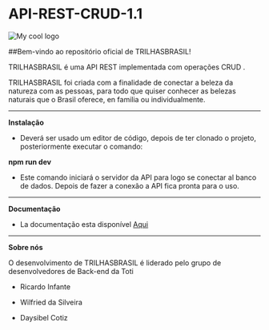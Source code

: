 # API-REST-CRUD-1.1

<img src="C:\Users\daysi\Downloads\ICONO TRILHASBRASIL" alt="My cool logo"/>

##Bem-vindo ao repositório oficial de TRILHASBRASIL!

TRILHASBRASIL é uma API REST implementada com operações CRUD .

TRILHASBRASIL foi criada com a finalidade de conectar a beleza da natureza com as pessoas, para todo que quiser conhecer as belezas naturais que o Brasil oferece, en familia ou individualmente.
<hr>

**Instalação**

- Deverá ser usado um editor de código, depois de ter clonado o projeto, posteriormente executar o comando:

**npm run dev**

- Este comando iniciará o servidor da API para logo se conectar al banco de dados. Depois de fazer a conexão a API fica pronta para o uso.

<hr>

**Documentação**

- La documentação esta disponível [Aqui](https://documenter.getpostman.com/view/22955115/2s83zjt3pH "Aqui")
<hr>

**Sobre nós**

O desenvolvimento de TRILHASBRASIL é liderado pelo grupo de desenvolvedores de Back-end da Toti

- Ricardo Infante

- Wilfried da Silveira

- Daysibel Cotiz
